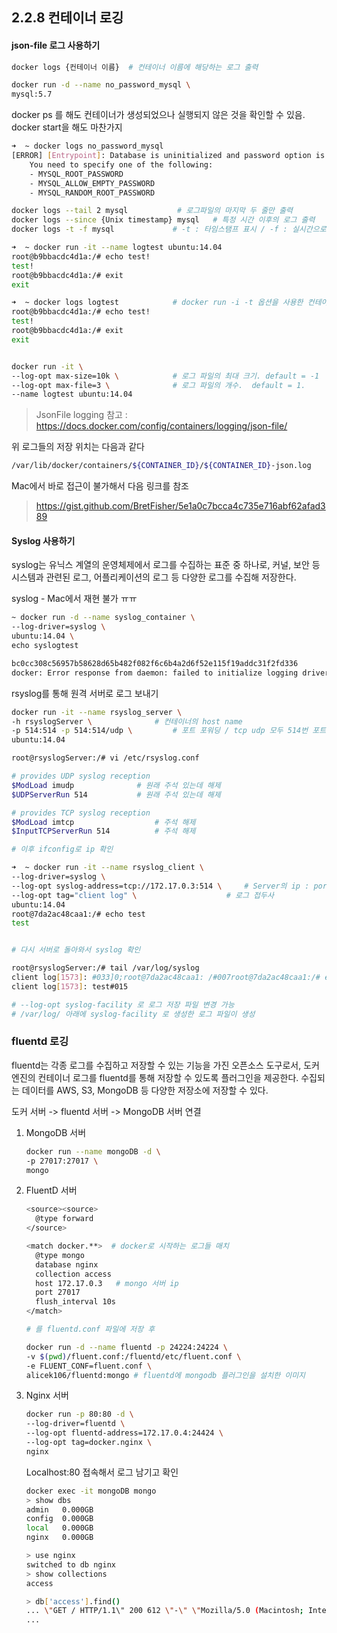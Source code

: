 ## 2.2.8 컨테이너 로깅

#### json-file 로그 사용하기

```bash
docker logs {컨테이너 이름}  # 컨테이너 이름에 해당하는 로그 출력
```



```bash
docker run -d --name no_password_mysql \
mysql:5.7
```

 docker ps 를 해도 컨테이너가 생성되었으나 실행되지 않은 것을 확인할 수 있음. docker start을 해도 마찬가지

```bash
➜  ~ docker logs no_password_mysql
[ERROR] [Entrypoint]: Database is uninitialized and password option is not specified
    You need to specify one of the following:
    - MYSQL_ROOT_PASSWORD
    - MYSQL_ALLOW_EMPTY_PASSWORD
    - MYSQL_RANDOM_ROOT_PASSWORD
```

```bash
docker logs --tail 2 mysql			 # 로그파일의 마지막 두 줄만 출력
docker logs --since {Unix timestamp} mysql	 # 특정 시간 이후의 로그 출력
docker logs -t -f mysql 			# -t : 타임스탬프 표시 / -f : 실시간으로 출력되는 내용 확인

➜  ~ docker run -it --name logtest ubuntu:14.04
root@b9bbacdc4d1a:/# echo test!
test!
root@b9bbacdc4d1a:/# exit
exit

➜  ~ docker logs logtest  			# docker run -i -t 옵션을 사용한 컨테이너에 사용 가능
root@b9bbacdc4d1a:/# echo test!
test!
root@b9bbacdc4d1a:/# exit
exit


docker run -it \
--log-opt max-size=10k \			# 로그 파일의 최대 크기. default = -1
--log-opt max-file=3 \				# 로그 파일의 개수.  default = 1. 
--name logtest ubuntu:14.04
```

> JsonFile logging 참고 : https://docs.docker.com/config/containers/logging/json-file/



위 로그들의 저장 위치는 다음과 같다 

```bash
/var/lib/docker/containers/${CONTAINER_ID}/${CONTAINER_ID}-json.log
```

Mac에서 바로 접근이 불가해서 다음 링크를 참조

> https://gist.github.com/BretFisher/5e1a0c7bcca4c735e716abf62afad389



#### Syslog 사용하기

syslog는 유닉스 계열의 운영체제에서 로그를 수집하는 표준 중 하나로, 커널, 보안 등 시스템과 관련된 로그, 어플리케이션의 로그 등 다양한 로그를 수집해 저장한다. 

syslog - Mac에서 재현 불가 ㅠㅠ

```bash
~ docker run -d --name syslog_container \
--log-driver=syslog \
ubuntu:14.04 \
echo syslogtest

bc0cc308c56957b58628d65b482f082f6c6b4a2d6f52e115f19addc31f2fd336
docker: Error response from daemon: failed to initialize logging driver: Unix syslog delivery error.
```

rsyslog를 통해 원격 서버로 로그 보내기

```bash
docker run -it --name rsyslog_server \
-h rsyslogServer \				# 컨테이너의 host name
-p 514:514 -p 514:514/udp \			# 포트 포워딩 / tcp udp 모두 514번 포트 개방
ubuntu:14.04

root@rsyslogServer:/# vi /etc/rsyslog.conf

# provides UDP syslog reception
$ModLoad imudp		  	 	# 원래 주석 있는데 해제
$UDPServerRun 514			# 원래 주석 있는데 해제

# provides TCP syslog reception
$ModLoad imtcp			    	# 주석 해제
$InputTCPServerRun 514			# 주석 해제

# 이후 ifconfig로 ip 확인

➜  ~ docker run -it --name rsyslog_client \
--log-driver=syslog \
--log-opt syslog-address=tcp://172.17.0.3:514 \		# Server의 ip : port
--log-opt tag="client log" \			    	# 로그 접두사
ubuntu:14.04
root@7da2ac48caa1:/# echo test
test


# 다시 서버로 돌아와서 syslog 확인

root@rsyslogServer:/# tail /var/log/syslog
client log[1573]: #033]0;root@7da2ac48caa1: /#007root@7da2ac48caa1:/# echo test#015
client log[1573]: test#015

# --log-opt syslog-facility 로 로그 저장 파일 변경 가능
# /var/log/ 아래에 syslog-facility 로 생성한 로그 파일이 생성
```



### fluentd 로깅

fluentd는 각종 로그를 수집하고 저장할 수 있는 기능을 가진 오픈소스 도구로서, 도커 엔진의 컨테이너 로그를 fluentd를 통해 저장할 수 있도록 플러그인을 제공한다. 수집되는 데이터를 AWS, S3, MongoDB 등 다양한 저장소에 저장할 수 있다. 

도커 서버 -> fluentd 서버 -> MongoDB 서버 연결

1. MongoDB 서버 

   ```bash
   docker run --name mongoDB -d \
   -p 27017:27017 \
   mongo
   ```

2. FluentD 서버

   ```bash
   <source><source>
     @type forward
   </source>
   
   <match docker.**>  # docker로 시작하는 로그들 매치 
     @type mongo
     database nginx
     collection access
     host 172.17.0.3   # mongo 서버 ip
     port 27017
     flush_interval 10s
   </match>
   
   # 를 fluentd.conf 파일에 저장 후
   
   docker run -d --name fluentd -p 24224:24224 \
   -v $(pwd)/fluent.conf:/fluentd/etc/fluent.conf \
   -e FLUENT_CONF=fluent.conf \
   alicek106/fluentd:mongo # fluentd에 mongodb 플러그인을 설치한 이미지
   ```

3. Nginx 서버

   ```bash
   docker run -p 80:80 -d \
   --log-driver=fluentd \
   --log-opt fluentd-address=172.17.0.4:24424 \
   --log-opt tag=docker.nginx \
   nginx
   ```

   Localhost:80 접속해서 로그 남기고 확인

   ```bash
   docker exec -it mongoDB mongo
   > show dbs
   admin   0.000GB
   config  0.000GB
   local   0.000GB
   nginx   0.000GB
   
   > use nginx
   switched to db nginx
   > show collections
   access
   
   > db['access'].find()
   ... \"GET / HTTP/1.1\" 200 612 \"-\" \"Mozilla/5.0 (Macintosh; Intel Mac OS X 10_15_1) AppleWebKit/537.36 (KHTML, like Gecko) Chrome/91.0.4472.114 Safari/537.36\" \"-\"}
   ...
   ```

   



